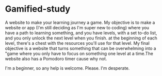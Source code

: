 # Gamified-study
 A website to make your learning journey a game.
My objective is to make a website or app (I'm still deciding as I'm super new to coding) where you have a path to learning something, and you have levels, with a set to-do list, and you only unlock the next level when you finish. at the beginning of each level, there's a chest with the resources you'll use for that level.
My final objective is a website that turns something that can be overwhelming into a "game where you only have to focus on something one level at a time.The website also has a Pomodoro timer cause why not.

I'm a beginner, so any help is welcome. Please. I'm desperate.
